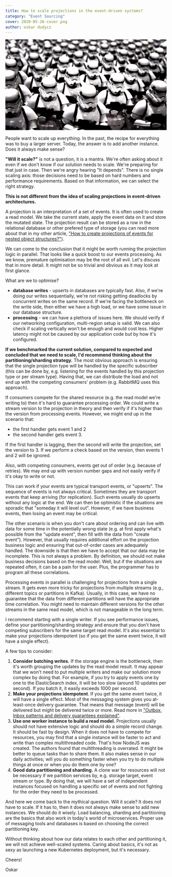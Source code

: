 ```yaml
---
title: How to scale projections in the event-driven systems?
category: "Event Sourcing"
cover: 2020-05-26-cover.png
author: oskar dudycz
---
```


![cover](2020-05-26-cover.png)

People want to scale up everything. In the past, the recipe for everything was to buy a larger server. Today, the answer is to add another instance. Does it always make sense?

**"Will it scale?"** is not a question, it is a mantra. We're often asking about it even if we don't know if our solution needs to scale. We're preparing for that just in case. Then we're angry hearing "It depends". There is no single scaling axis: those decisions need to be based on hard numbers and performance requirements. Based on that information, we can select the right strategy.

**This is not different from the idea of scaling projections in event-driven architectures.**

A projection is an interpretation of a set of events. It is often used to create a read model. We take the current state, apply the event data on it and store the mutated state. The projection result can be stored as a row in the relational database or other prefered type of storage (you can read more about that in my other article, ["How to create projections of events for nested object structures?"](https://event-driven.io/en/how_to_create_projections_of_events_for_nested_object_structures/)).

We can come to the conclusion that it might be worth running the projection logic in parallel. That looks like a quick boost to our events processing. As we know, premature optimisation may be the root of all evil. Let's discuss that in more detail. It might not be so trivial and obvious as it may look at first glance.

What are we to optimise?
- **database writes** - upserts in databases are typically fast. Also, if we're doing our writes sequentially, we're not risking getting deadlocks by concurrent writes on the same record. If we're facing the bottleneck on the write side, then either we have a high load, or we have some issue in our database structure.
- **processing** - we can have a plethora of issues here. We should verify if our networking configuration, multi-region setup is valid. We can also check if scaling vertically won't be enough and would cost less. Higher latency might not be caused by our application code but by how it's configured.

**If we benchmarked the current solution, compared to expected and concluded that we need to scale, I'd recommend thinking about the partitioning/sharding strategy.** The most obvious approach is ensuring that the single projection type will be handled by the specific subscriber (this can be done by, e.g. listening for the events handled by this projection type or per stream type). Having that, we can distribute the load and not end up with the competing consumers' problem (e.g. RabbitMQ uses this approach).

If consumers compete for the shared resource (e.g. the read model we're writing to) then it's hard to guarantee processing order. We could write a stream version to the projection in theory and then verify if it's higher than the version from processing events. However, we might end up in the scenario that:
- the first handler gets event 1 and 2
- the second handler gets event 3.

If the first handler is lagging, then the second will write the projection, set the version to 3. If we perform a check based on the version, then events 1 and 2 will be ignored.

Also, with competing consumers, events get out of order (e.g. because of retries). We may end up with version number gaps and not easily verify if it's okay to write or not.

This can work if your events are typical transport events, or "upserts". The sequence of events is not always critical. Sometimes they are transport events that keep arriving (for replication). Such events usually do upserts without any logic at the end. We can then be optimistic if the situations are sporadic that "someday it will level out". However, if we have business events, then losing an event may be critical.

The other scenario is when you don't care about ordering and can live with data for some time in the potentially wrong state (e.g. at first apply what's possible from the "update event", then fill with the data from "create event"). However, that usually requires additional effort on the projection business logic and ensuring that out-of-order cases are adequately handled. The downside is that then we have to accept that our data may be incomplete. This is not always a problem. By definition, we should not make business decisions based on the read model. Well, but if the situations are repeated often, it can be a pain for the user. Plus, the programmer has to program all these correlations.

Processing events in parallel is challenging for projections from a single stream. It gets even more tricky for projections from multiple streams  (e.g., different topics or partitions in Kafka). Usually, in this case, we have no guarantee that the data from different partitions will have the appropriate time correlation. You might need to maintain different versions for the other streams in the same read model, which is not manageable in the long term.

I recommend starting with a single writer. If you see performance issues, define your partitioning/sharding strategy and ensure that you don't have competing subscribers for the same target read model. It's also essential to make your projections idempotent (so if you get the same event twice, it will have a single effect).

A few tips to consider:
1. **Consider batching writes.** If the storage engine is the bottleneck, then it's worth grouping the updates by the read model result. It may appear that we won't need to put multiple writers and make our solution more complex by doing that. For example, if you try to apply events one by one to the ElasticSearch index, it will be too slow (around 10 updates per second). If you batch it, it easily exceeds 1000 per second.
2. **Make your projections idempotent**.  If you get the same event twice, it will have a single effect. Most of the messaging system gives you at-least-once delivery guarantee. That means that message (event) will be delivered but might be delivered twice or more. Read more in ["Outbox, Inbox patterns and delivery guarantees explained"](https://event-driven.io/en/outbox_inbox_patterns_and_delivery_guarantees_explained/).
3. **Use one worker instance to build a read model.** Projections usually should not have extensive logic and should do a simple record change. It should be fast by design. When it does not have to compete for resources, you may find that a single instance will be faster to act and write than complex multithreaded code. That's how NodeJS was created. The authors found that multithreading is overrated. It might be better to queue tasks than to share them. It also makes sense in our daily activities; will you do something faster when you try to do multiple things at once or when you do them one by one?
4. **Good data partitioning and sharding.** A clone war for resources will not be necessary if we partition services by, e.g. storage target, event stream or type. By doing that, we will have a set of independent instances focused on handling a specific set of events and not fighting for the order they need to be processed.

And here we come back to the mythical question. Will it scale? It does not have to scale. If it has to, then it does not always make sense to add new instances. We should do it wisely. Load balancing, sharding and partitioning are the basics that also work in today's world of microservices. Proper use of messaging tools and databases is based on choosing the correct partitioning key. 

Without thinking about how our data relates to each other and partitioning it, we will not achieve well-scaled systems. Caring about basics, it's not as sexy as launching a new Kubernetes deployment, but it's necessary.

Cheers!

Oskar